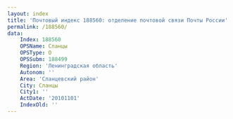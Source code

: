 ```yaml
---
layout: index
title: 'Почтовый индекс 188560: отделение почтовой связи Почты России'
permalink: /188560/
data:
    Index: 188560
    OPSName: Сланцы
    OPSType: О
    OPSSubm: 188499
    Region: 'Ленинградская область'
    Autonom: ''
    Area: 'Сланцевский район'
    City: Сланцы
    City1: ''
    ActDate: '20101101'
    IndexOld: ''
---
```


